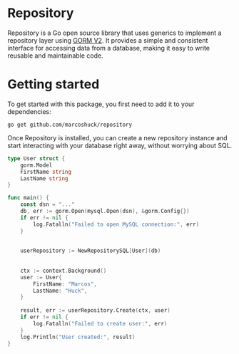 # Repository

Repository is a Go open source library that uses generics to implement a repository layer using [GORM V2](https://gorm.io). It provides a simple and consistent interface for accessing data from a database, making it easy to write reusable and maintainable code.

# Getting started

To get started with this package, you first need to add it to your dependencies:

```
go get github.com/marcoshuck/repository
```

Once Repository is installed, you can create a new repository instance and start interacting with your database right away,
without worrying about SQL.

```go
type User struct {
	gorm.Model
	FirstName string
	LastName string
}

func main() {
    const dsn = "..."
    db, err := gorm.Open(mysql.Open(dsn), &gorm.Config{})
    if err != nil {
        log.Fatalln("Failed to open MySQL connection:", err)
    }   
    
    
    userRepository := NewRepositorySQL[User](db)
    
	
    ctx := context.Background()
    user := User{
        FirstName: "Marcos",
        LastName: "Huck",
    }
	
    result, err := userRepository.Create(ctx, user)
    if err != nil {
        log.Fatalln("Failed to create user:", err)
    }
    log.Println("User created:", result)
}
```